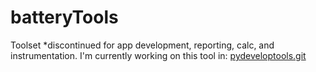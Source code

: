 # batteryTools
Toolset *discontinued for app development, reporting, calc, and instrumentation.
I'm currently working on this tool in:
[pydeveloptools.git](https://github.com/PaulFilms/pydeveloptools.git)
